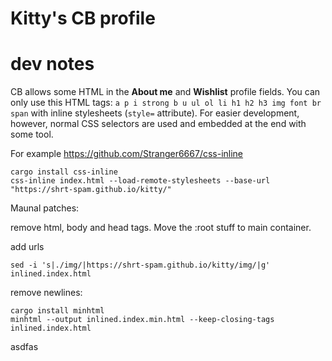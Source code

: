 # Kitty's CB profile

# dev notes
CB allows some HTML in the **About me** and **Wishlist** profile fields. You can only use this HTML tags: `a p i strong b u ul ol li h1 h2 h3 img font br span` with inline stylesheets (`style=` attribute).
For easier development, however, normal CSS selectors are used and embedded at the end with some tool.

For example https://github.com/Stranger6667/css-inline

``` 
cargo install css-inline
css-inline index.html --load-remote-stylesheets --base-url "https://shrt-spam.github.io/kitty/"
```



Maunal patches:

remove html, body and head tags. Move the :root stuff to main container.

add urls

```
sed -i 's|./img/|https://shrt-spam.github.io/kitty/img/|g' inlined.index.html
```

remove newlines:

```
cargo install minhtml
minhtml --output inlined.index.min.html --keep-closing-tags inlined.index.html
```

asdfas
